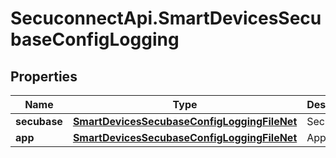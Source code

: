 # SecuconnectApi.SmartDevicesSecubaseConfigLogging

## Properties
Name | Type | Description | Notes
------------ | ------------- | ------------- | -------------
**secubase** | [**SmartDevicesSecubaseConfigLoggingFileNet**](SmartDevicesSecubaseConfigLoggingFileNet.md) | Secubase | [optional] 
**app** | [**SmartDevicesSecubaseConfigLoggingFileNet**](SmartDevicesSecubaseConfigLoggingFileNet.md) | App | [optional] 


